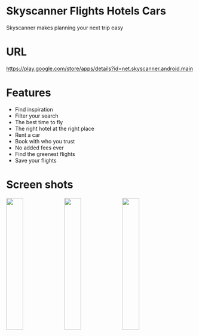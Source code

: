 # Skyscanner Flights Hotels Cars
Skyscanner makes planning your next trip easy

# URL
https://play.google.com/store/apps/details?id=net.skyscanner.android.main

# Features
- Find inspiration
- Filter your search
- The best time to fly
- The right hotel at the right place
- Rent a car
- Book with who you trust
- No added fees ever
- Find the greenest flights
- Save your flights


# Screen shots

<img src="https://lh3.googleusercontent.com/R3k3TAmLSf14_kwUXgRkBtVL1NdC4KtcYtPDMAlqMxgADwf2fcFVqXKPR5ntSof47NH1jZC7rY4-CaqSvkrdsdSy72T9kTfg7pa5yh2rgiWUFPx7NUxq0QhUox61MQ28lY-5RaqLCq-EXMaKUncQJi2tJ_zJXtnmVfAG0X6aiA2ipssdqvTfuPDSQjaTiw7NlldvdDTiMKsfwWpzNbYjzc11U7PqNz9qUR9-mQccFWSjSgbiF41bOZpogzDOD1ElNNpPHaRKczF-9eXU_toxkXjo3xL6uz-fu61HX4iF0ryyKy4S8hi6lhXuMLb7TVl2WEXs7TXiGXTuED--41lT2loXaQkUrOVhNP7cjjZ2jNBOtOKYa6lRXW6JtC8FVCeaF5TLUKBsEOEOAN8O0CC5lIH06Kfle8JF1B5xaf6irCTiz5gDSuVfdLtJuGrXjWZi38Fce4ahXyCpvhgC1tfBy8q7YJlQNHsNcXSywZGRN740HqDv9rqeFE5FwKpfsU2gRFTy3h-qtpO2tXD6LpdkYrEzM0EYf6jCAkrEvd6aDwgEIrxZffFY_WwSR8q8oLEo_i8JubWrpjuU62CzUSYH_gOw7NBkCprEjqQ6lfwXKDNndhUdcu54HkrqX2lmYYcGW5J92KnXxm_ukAzNx0f4YIrucAHYeCPHR4UTEFE3xN0lGZxLKbK-fW0wHk57UPPJ84Q4ldSuC39DqXNO8HLCh6eTeF0m-PV5GywfeX9NFasuv9R5BgCOr7AA_uxb7QorFzlwUkkWPsX0EcIHfgrh770Qgbl7mt0UyzR9onpdEr3olD9sc4pcJqr8iFPwTil9JBng-oEIDSqfKQWVApjOpGss_5iZAeBblKUi_z34O9UTxW_v5T4VYTdjr_cfgY8QbsflDsVKHXgFxdEgLr0mhsE0CR1GHD8coNFjYvA15ns=w468-h933-no?authuser=0" width="30%"> <img src="https://lh3.googleusercontent.com/Ndc7jLxAY4HYMR4P5GEmQMr2UcGQcsx3N4wK-4EXYKewRykeMCws85OZs82NekGhiKPLwuarrcP5ePLar1EYatR_0lTKJn6ZKK1mUySY62IEYQu1FgsBGu6NATqG06xaNHybQxq-m-XpQ3uBJSa_cAIG_cKqig1nGfmClASS5KPWs_mSo2T6amhoqoUrTshv-F0UdoxIg946DhVGDRudf6XpL4p82l1WbvQYirqry2z4r0AtdiaoupKyvDqhj-7zwf-J-bRHfIMHGlIpJahiAQwQnvwvu0HRrXYPKmZOw5W4vIK9xn-HCV-AV2JysDU8Wl0nSAuXwkSKYb7GdR4JcKB5kZW-QUbW-Tal907Fv0BZ9kSheetiOkPUYtVqaPjiOJeJxlRFNTsubg00pGk46HkdlCUWomA5hBA17YY6lZP2yXkJ2v0SW1DdwMlr3qsk6NRlbW3vv39htivNo2sz7O_8UGF8cAZn0k2wiWAb7JY4m39uGFE9Mgq5-VH9ZDjCQdY1yVXnxAdBl5dId8iJ4KjqzE-Trx6evS2rMu8QR1DYXjWW9g_pbsCYMFHupq3PE6rHaS9dG4Z65ulF5zBL4AMowRJCeGEvyqOCwg85iLf9w9B-I0iZiu03h4bc1aEMju_vBoHk1ez62JFtA5shpHOxeAN6EkJEMwp1SzLVCoeMMVxsnrHUsKdIrR2iQUF3xwrdLhLnqDvtN5isgl3r3fFR6Dl-k4bvw3C9hzFr6GBqM9bwvyJ3HF1t_JXBNuOAZx9ifTQHXHYdFKxFqB_dO-aVw-R1rrVnzN72J-Er7DOmrO-BG5ODU2eyNVTVfdFhOvrvf5IKsOH3kH3sXaUqVFuJTkI6oOo7P42l5_pbcuiCu6WAhKrnJUpafx7RD-WDejfcrtWAJI_miE_G8c-95k4Mtm31ZKd0Yi6jUG2Vybw=w468-h933-no?authuser=0" width="30%"> <img src="https://lh3.googleusercontent.com/ATptBlkjdc0Og7rrpez7irdTyZC9BCvh4Q6gL5AIbGwgHif1c18ILaYLwJHt5yMelKNweyZap5LsKdnTMQtxsM2Dv5DpAuD0QoBx73PdmUBw3pnz5BjOP_7e3F8zlRGuUWZVaD5PkSyQ58ZE1ipYi9QSHU-7v9EVO_Fu9iF-sH_sJQiAlqQEBmNCcVTfdOMseB8ovC8O0M5jD6zLs9alUHgk8wR2IaF87249Px-DOjUVr8_vgl8HEbjsI5htXj8DfpFJC8HQyqNC93Vdu8rj412eOEsNSEI980GI2CTJ052jSd7WcRUsPAn0zzALPrCit_Kge3_avspuamLfXmNKuIfAxp6r1v3mm0-DdZPIqLZfcsnhFqxgeAFEfK4jpgufCendpmzrcQiHeuNBOfhzDPYzgoKnIKv3T9mkjpHVr1CnOWUKdQBW3C0sc14JaVzy4UBblevt9Mzu5yOiuitZaVBTooxGhcZe7HX3WuQ6X_tHdqR0GfBpBwCG5Nuv2BsvpT0A5omvLG4vDYGqfnUvADRazj6TdOFsxM110foD8EDSnMdnb1mrjhRC37QvT31xwt8BCOGjWZMKe-AGKhjf_j0RsKdKUNQMWePAKDqwl0J0rREWy8Iz_ZyXgWv5Sr_XCIgRpbWLInLxnZGryNNyaj3KGdGaJwH12UE6jNh0fA6TyQsROzWAWe97Y-cscq1zJpk-2WqGT4WZ9VKYCotVR2-CZuXB56-YhTZt3yDCw4p1MGg75LCfHrzhqzUSsTD-Q8EoKrsHkOGtheKn8xUB3KF0zvQvhyJkP7kc5r4HLh17abF0fSkk8MqCHgcCzLAaJbOi02p-TMH6hntyn9g2E7v8jFWiSBiy_nFjTKEfP8RzfjNQMb32AHmf5MtwbRV-IMRRjvkgqbT_2eqWOS6TnCJvXYtwhlxLQXAdp8tZ-Rw=w468-h933-no?authuser=0" width="30%"> 